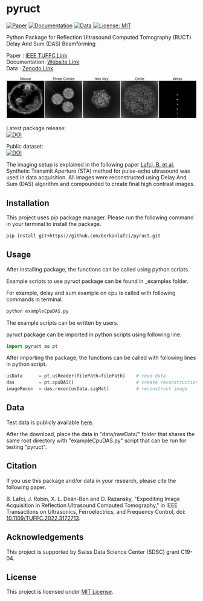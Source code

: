 pyruct
=======================================================

[![Paper](https://img.shields.io/badge/Paper-IEEE%20TUFFC-b31b1b)](https://ieeexplore.ieee.org/document/9768674)
[![Documentation](https://img.shields.io/badge/Documentation-pyruct-brightgreen)](https://berkanlafci.github.io/pyruct/)
[![Data](https://img.shields.io/badge/Data-Zenodo-blue)](https://zenodo.org/record/6541837#.YrwSZXhByEI)
[![License: MIT](https://img.shields.io/badge/License-MIT-lightgrey)](https://mit-license.org/)  

Python Package for Reflection Ultrasound Computed Tomography (RUCT) Delay And Sum (DAS) Beamforming

Paper : [IEEE TUFFC Link](https://ieeexplore.ieee.org/document/9768674)  
Documentation: [Website Link](https://berkanlafci.github.io/pyruct/)  
Data : [Zenodo Link](https://zenodo.org/record/6541837#.YrwUoHhByEJ)  

<!-- <img src="https://github.com/berkanlafci/pyruct/blob/main/docs/_img/readmeImage.png" width="1000" height="180"> -->
![example_figure](docs/_img/readmeImage.png)

Latest package release:  
[![DOI](https://zenodo.org/badge/DOI/10.5281/zenodo.5599811.svg)](https://doi.org/10.5281/zenodo.5599811)

Public dataset:  
[![DOI](https://zenodo.org/badge/DOI/10.5281/zenodo.6541837.svg)](https://doi.org/10.5281/zenodo.6541837)

The imaging setup is explained in the following paper [Lafci, B. et al.](https://ieeexplore.ieee.org/document/9768674) Synthetic Transmit Aperture (STA) method for pulse-echo ultrasound was used in data acquisition. All images were reconstructed using Delay And Sum (DAS) algorithm and compounded to create final high contrast images.

Installation
-------------------------------------------------------
This project uses pip package manager. Please run the following command in your terminal to install the package.
```bash
pip install git+https://github.com/berkanlafci/pyruct.git
```

Usage
-------------------------------------------------------
After installing package, the functions can be called using python scripts.

Example scripts to use pyruct package can be found in _examples folder.

For example, delay and sum example on cpu is called with following commands in terminal.
```bash
python exampleCpuDAS.py
```
The example scripts can be written by users.

pyruct package can be imported in python scripts using following line.
```python
import pyruct as pt
```
After importing the package, the functions can be called with following lines in python script.
```python
usData      = pt.usReader(filePath=filePath) 	# read data
das         = pt.cpuDAS()                      	# create reconstruction object
imageRecon  = das.recon(usData.sigMat)         	# reconstruct image
```

Data
-------------------------------------------------------
Test data is publicly available [here](https://doi.org/10.5281/zenodo.5599242).

After the download, place the data in "data/rawData/" folder that shares the same root directory with "exampleCpuDAS.py" script that can be run for testing "pyruct".

Citation
-------------------------------------------------------
If you use this package and/or data in your research, please cite the following paper.

B. Lafci, J. Robin, X. L. Deán-Ben and D. Razansky, "Expediting Image Acquisition in Reflection Ultrasound Computed Tomography," in IEEE Transactions on Ultrasonics, Ferroelectrics, and Frequency Control, doi: [10.1109/TUFFC.2022.3172713](https://ieeexplore.ieee.org/document/9768674).

Acknowledgements
-------------------------------------------------------
This project is supported by Swiss Data Science Center (SDSC) grant C19-04.

License
-------------------------------------------------------
This project is licensed under [MIT License](https://mit-license.org/).